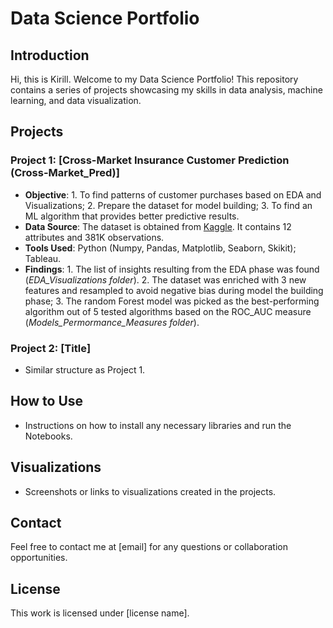 # Data Science Portfolio

## Introduction
Hi, this is Kirill. Welcome to my Data Science Portfolio! This repository contains a series of projects showcasing my skills in data analysis, machine learning, and data visualization.

## Projects

### Project 1: [Cross-Market Insurance Customer Prediction (Cross-Market_Pred)]
- **Objective**: 1. To find patterns of customer purchases based on EDA and Visualizations; 2. Prepare the dataset for model building; 3. To find an ML algorithm that provides better predictive results.
- **Data Source**: The dataset is obtained from [Kaggle](https://www.kaggle.com/datasets/anmolkumar/health-insurance-cross-sell-prediction?resource=download). It contains 12 attributes and 381K observations.
- **Tools Used**: Python (Numpy, Pandas, Matplotlib, Seaborn, Skikit); Tableau.
- **Findings**:  1. The list of insights resulting from the EDA phase was found (*EDA_Visualizations folder*). 2. The dataset was enriched with 3 new features and resampled to avoid negative bias during model the building phase; 3. The random Forest model was picked as the best-performing algorithm out of 5 tested algorithms based on the ROC_AUC measure (*Models_Permormance_Measures folder*).

### Project 2: [Title]
- Similar structure as Project 1.

## How to Use
- Instructions on how to install any necessary libraries and run the Notebooks.

## Visualizations
- Screenshots or links to visualizations created in the projects.

## Contact
Feel free to contact me at [email] for any questions or collaboration opportunities.

## License
This work is licensed under [license name].
